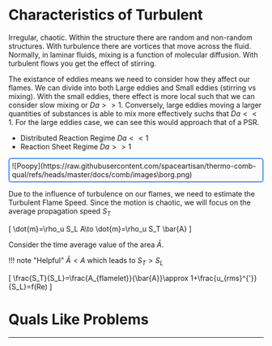 # Characteristics of Turbulent

Irregular, chaotic. Within the structure there are random and non-random structures. With turbulence there are vortices that move across the fluid. Normally, in laminar fluids, mixing is a function of molecular diffusion. With turbulent flows you get the effect of stirring.

The existance of eddies means we need to consider how they affect our flames. We can divide into both Large eddies and Small eddies (stirring vs mixing). With the small eddies, there effect is more local such that we can consider slow mixing or $Da>>1$. Conversely, large eddies moving a larger quantities of substances is able to mix more effectively suchs that $Da<<1$. For the large eddies case, we can see this would approach that of a PSR.

- Distributed Reaction Regime $Da<<1$
- Reaction Sheet Regime $Da>>1$

<figure markdown="span" style="margin: 0 auto; display: table; border: 2px solid rgb(68, 138, 255); padding: 5px; border-radius: 5px;">
    ![Poopy](https://raw.githubusercontent.com/spaceartisan/thermo-comb-qual/refs/heads/master/docs/comb/images\borg.png)
</figure>

Due to the influence of turbulence on our flames, we need to estimate the Turbulent Flame Speed. Since the motion is chaotic, we will focus on the average propagation speed $S_T$

\[
\dot{m}=\rho_u S_L A\to \dot{m}=\rho_u S_T \bar{A}
\]

Consider the time average value of the area $\bar{A}$. 

!!! note "Helpful"
    $\bar{A}<A$ which leads to $S_T>S_L$

\[
\frac{S_T}{S_L}=\frac{A_{flamelet}}{\bar{A}}\approx 1+\frac{u_{rms}^{'}}{S_L}=f(Re)
\]

# Quals Like Problems
---